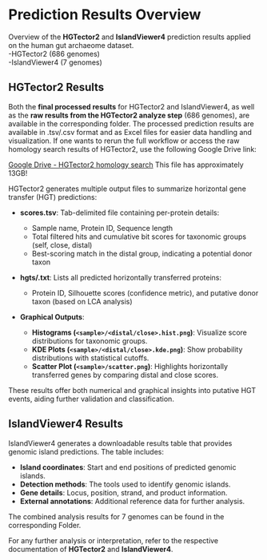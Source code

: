 # Prediction Results Overview

Overview of the **HGTector2** and **IslandViewer4** prediction results applied on the human gut archaeome dataset. 
<br>
-HGTector2 (686 genomes)
<br>
-IslandViewer4 (7 genomes)

## HGTector2 Results
Both the **final processed results** for HGTector2 and IslandViewer4, as well as the **raw results from the HGTector2 analyze step** (686 genomes), are available in the corresponding folder. The processed prediction results are available in .tsv/.csv format and as Excel files for easier data handling and visualization. If one wants to rerun the full workflow or access the raw homology search results of HGTector2, use the following Google Drive link:

[Google Drive - HGTector2 homology search](https://drive.google.com/drive/folders/1lK4vnQcEtd2CXB5jZRgTd8OBsiibe5au?usp=sharing) 
This file has approximately 13GB!

HGTector2 generates multiple output files to summarize horizontal gene transfer (HGT) predictions:

- **scores.tsv**: Tab-delimited file containing per-protein details:
  - Sample name, Protein ID, Sequence length
  - Total filtered hits and cumulative bit scores for taxonomic groups (self, close, distal)
  - Best-scoring match in the distal group, indicating a potential donor taxon

- **hgts/<sample>.txt**: Lists all predicted horizontally transferred proteins:
  - Protein ID, Silhouette scores (confidence metric), and putative donor taxon (based on LCA analysis)

- **Graphical Outputs**:
  - **Histograms (`<sample>/<distal/close>.hist.png`)**: Visualize score distributions for taxonomic groups.
  - **KDE Plots (`<sample>/<distal/close>.kde.png`)**: Show probability distributions with statistical cutoffs.
  - **Scatter Plot (`<sample>/scatter.png`)**: Highlights horizontally transferred genes by comparing distal and close scores.

These results offer both numerical and graphical insights into putative HGT events, aiding further validation and classification.

## IslandViewer4 Results
IslandViewer4 generates a downloadable results table that provides genomic island predictions. The table includes:
- **Island coordinates**: Start and end positions of predicted genomic islands.
- **Detection methods**: The tools used to identify genomic islands.
- **Gene details**: Locus, position, strand, and product information.
- **External annotations**: Additional reference data for further analysis.

The combined analysis results for 7 genomes can be found in the corresponding Folder.

For any further analysis or interpretation, refer to the respective documentation of **HGTector2** and **IslandViewer4**.

